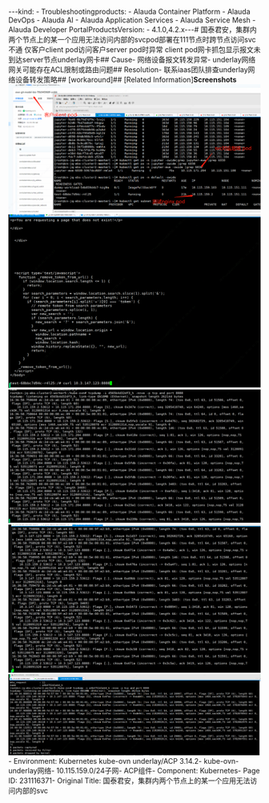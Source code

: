 ---kind:   - Troubleshootingproducts:    - Alauda Container Platform   - Alauda DevOps   - Alauda AI   - Alauda Application Services   - Alauda Service Mesh   - Alauda Developer PortalProductsVersion:   - 4.1.0,4.2.x---<!-- A type of document that involves encountering a fault, diag...it, performing root cause analysis, and providing solutions. --># 国泰君安，集群内两个节点上的某一个应用无法访问内部的svcpod部署在111节点时跨节点访问svc不通 仅客户client pod访问客户server pod时异常 client pod网卡抓包显示报文未到达server节点underlay网卡## Cause- 网络设备报文转发异常- underlay网络网关可能存在ACL限制或路由问题## Resolution- 联系iaas团队排查underlay网络设备转发策略## [workaround]## [Related Information]**Screenshots**![](assets/guo-tai-jun-an-ji-qun-nei-liang-ge-jie-dian-shang-de-mou-yi-ge-ying-yong-wu-fa-f/image-2024-9-5_15-48-19.png)![](assets/guo-tai-jun-an-ji-qun-nei-liang-ge-jie-dian-shang-de-mou-yi-ge-ying-yong-wu-fa-f/image-2024-9-5_15-57-5.png)![](assets/guo-tai-jun-an-ji-qun-nei-liang-ge-jie-dian-shang-de-mou-yi-ge-ying-yong-wu-fa-f/image-2024-9-5_15-57-31.png)![](assets/guo-tai-jun-an-ji-qun-nei-liang-ge-jie-dian-shang-de-mou-yi-ge-ying-yong-wu-fa-f/image-2024-9-5_15-58-5.png)![](assets/guo-tai-jun-an-ji-qun-nei-liang-ge-jie-dian-shang-de-mou-yi-ge-ying-yong-wu-fa-f/image-2024-9-5_15-58-44.png)- Environment: Kubernetes kube-ovn underlay/ACP 3.14.2- kube-ovn- underlay网络- 10.115.159.0/24子网- ACP组件- Component: Kubernetes- Page ID: 231116371- Original Title: 国泰君安，集群内两个节点上的某一个应用无法访问内部的svc